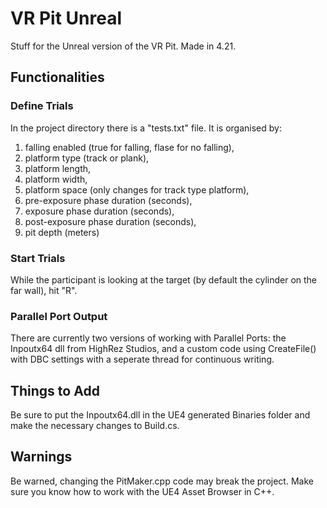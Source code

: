 # VR Pit Unreal
Stuff for the Unreal version of the VR Pit. Made in 4.21.

## Functionalities

### Define Trials
In the project directory there is a "tests.txt" file. It is organised by: 
1. falling enabled (true for falling, flase for no falling), 
1. platform type (track or plank),
1. platform length, 
1. platform width, 
1. platform space (only changes for track type platform), 
1. pre-exposure phase duration (seconds), 
1. exposure phase duration (seconds), 
1. post-exposure phase duration (seconds), 
1. pit depth (meters)

### Start Trials
While the participant is looking at the target (by default the cylinder on the far wall), hit "R".

### Parallel Port Output
There are currently two versions of working with Parallel Ports: the Inpoutx64 dll from HighRez Studios, and a custom code using CreateFile() with DBC settings with a seperate thread for continuous writing. 

## Things to Add
Be sure to put the Inpoutx64.dll in the UE4 generated Binaries folder and make the necessary changes to Build.cs.

## Warnings
Be warned, changing the PitMaker.cpp code may break the project. Make sure you know how to work with the UE4 Asset Browser in C++.
